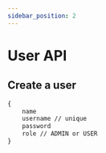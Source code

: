 ```yaml
---
sidebar_position: 2
---
```


# User API

## Create a user

```md title="[POST] /users"
{
    name
    username // unique
    password
    role // ADMIN or USER
}
```


